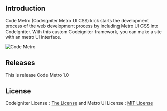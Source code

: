 ## Introduction

Code Metro (Codeigniter Metro UI CSS) kick starts the development process of the web development process by including Metro UI CSS into CodeIgniter.
With this custom Codeigniter framework, you can make a site with an metro UI interface.

![Code Metro](http://i1087.photobucket.com/albums/j474/Zulfindra_Juliant/cover-metro_zpsd0cd9314.png)

## Releases

This is release Code Metro 1.0

## License

Codeigniter License : [The License](http://codeigniter.com/user_guide/license.html) and
Metro UI License : [MIT License](https://github.com/olton/Metro-UI-CSS/blob/master/LICENSE)
